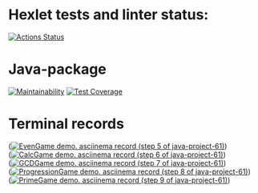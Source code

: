 # Hexlet tests and linter status:
[![Actions Status](https://github.com/AlexVin11/java-project-61/actions/workflows/hexlet-check.yml/badge.svg)](https://github.com/AlexVin11/java-project-61/actions)
# Java-package
[![Maintainability](https://api.codeclimate.com/v1/badges/6d1dc4b10fa94dcdbce7/maintainability)](https://codeclimate.com/github/AlexVin11/java-project-61/maintainability)
[![Test Coverage](https://api.codeclimate.com/v1/badges/6d1dc4b10fa94dcdbce7/test_coverage)](https://codeclimate.com/github/AlexVin11/java-project-61/test_coverage)
# Terminal records
([![EvenGame demo. asciinema record (step 5 of java-project-61)](https://asciinema.org/a/HplO0xv1QEMGmjgbKw6dbGQnO.svg)](https://asciinema.org/a/HplO0xv1QEMGmjgbKw6dbGQnO))\
([![CalcGame demo. asciinema record (step 6 of java-project-61)](https://asciinema.org/a/SlhRkHpnfpM71ai5eB49Wrjeh)](https://asciinema.org/a/SlhRkHpnfpM71ai5eB49Wrjeh))\
([![GCDGame demo. asciinema record (step 7 of java-project-61)](https://asciinema.org/a/aBjcdHMATrWt3EcOt3PqzX1rG)](https://asciinema.org/a/aBjcdHMATrWt3EcOt3PqzX1rG))\
([![ProgressionGame demo. asciinema record (step 8 of java-project-61)](https://asciinema.org/a/74uLe35iOjqcMrtVDUYhjUSh5)](https://asciinema.org/a/74uLe35iOjqcMrtVDUYhjUSh5))\
([![PrimeGame demo. asciinema record (step 9 of java-project-61)](https://asciinema.org/a/Uqca04we0G9wfHZaGCOQuk4yv)](https://asciinema.org/a/Uqca04we0G9wfHZaGCOQuk4yv))
